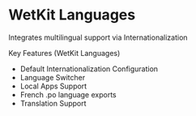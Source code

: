 WetKit Languages
===============
Integrates multilingual support via Internationalization

Key Features (WetKit Languages)
* Default Internationalization Configuration
* Language Switcher
* Local Apps Support
* French .po language exports
* Translation Support
